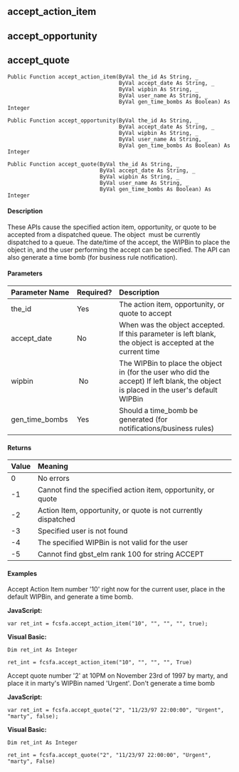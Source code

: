 accept_action_item
------------------

accept_opportunity
------------------

accept_quote
------------

```
Public Function accept_action_item(ByVal the_id As String, _
                                   ByVal accept_date As String, _
                                   ByVal wipbin As String, _
                                   ByVal user_name As String, _
                                   ByVal gen_time_bombs As Boolean) As Integer
```

```
Public Function accept_opportunity(ByVal the_id As String, _
                                   ByVal accept_date As String, _
                                   ByVal wipbin As String, _
                                   ByVal user_name As String, _
                                   ByVal gen_time_bombs As Boolean) As Integer
```

```
Public Function accept_quote(ByVal the_id As String, _
                             ByVal accept_date As String, _
                             ByVal wipbin As String, _
                             ByVal user_name As String, _
                             ByVal gen_time_bombs As Boolean) As Integer
```

#### Description

These APIs cause the specified action item, opportunity, or quote to be accepted from a dispatched queue. The object  must be currently dispatched to a queue. The date/time of the accept, the WIPBin to place the object in, and the user performing the accept can be specified. The API can also generate a time bomb (for business rule notification).

#### Parameters

| Parameter Name | Required? | Description |
|:--- |:--- |:--- |
| the_id | Yes | The action item, opportunity, or quote to accept |
| accept_date | No | When was the object accepted. If this parameter is left blank, the object is accepted at the current time |
| wipbin | No | The WIPBin to place the object in (for the user who did the accept) If left blank, the object is placed in the user's default WIPBin |
| gen_time_bombs | Yes | Should a time_bomb be generated (for notifications/business rules) |

#### Returns

| Value | Meaning |
|:--- |:--- |
| 0 | No errors |
| -1 | Cannot find the specified action item, opportunity, or quote |
| -2 | Action Item, opportunity, or quote is not currently dispatched |
| -3 | Specified user is not found |
| -4 | The specified WIPBin is not valid for the user |
| -5 | Cannot find gbst_elm rank 100 for string ACCEPT |

#### Examples

Accept Action Item number '10' right now for the current user, place in the default WIPBin, and generate a time bomb.

**JavaScript:**
```
var ret_int = fcsfa.accept_action_item("10", "", "", "", true);
```

**Visual Basic:**
```
Dim ret_int As Integer

ret_int = fcsfa.accept_action_item("10", "", "", "", True)
```

Accept quote number '2' at 10PM on November 23rd of 1997 by marty, and place it in marty's WIPBin named 'Urgent'. Don't generate a time bomb

**JavaScript:**
```
var ret_int = fcsfa.accept_quote("2", "11/23/97 22:00:00", "Urgent", "marty", false);
```

**Visual Basic:**
```
Dim ret_int As Integer

ret_int = fcsfa.accept_quote("2", "11/23/97 22:00:00", "Urgent", "marty", False)
```
